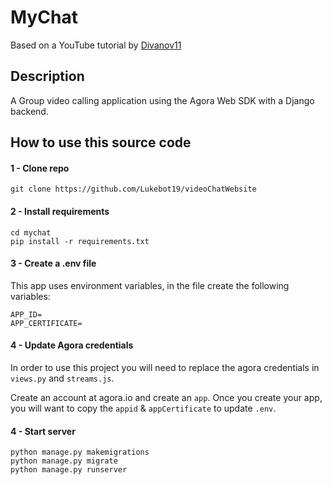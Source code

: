 # MyChat
Based on a YouTube tutorial by [Divanov11](https://www.youtube.com/watch?v=Oxnz8Us1QAQ)

## Description 
A Group video calling application using the Agora Web SDK with a Django backend.

##  How to use this source code

#### 1 - Clone repo
```
git clone https://github.com/Lukebot19/videoChatWebsite
```

#### 2 - Install requirements
```
cd mychat
pip install -r requirements.txt
```
#### 3 - Create a .env file
This app uses environment variables, in the file create the following variables:
```
APP_ID=
APP_CERTIFICATE=
```

#### 4 - Update Agora credentials
In order to use this project you will need to replace the agora credentials in `views.py` and `streams.js`.

Create an account at agora.io and create an `app`. Once you create your app, you will want to copy the `appid` & `appCertificate` to update `.env`.

#### 4 - Start server
```
python manage.py makemigrations
python manage.py migrate
python manage.py runserver
```

